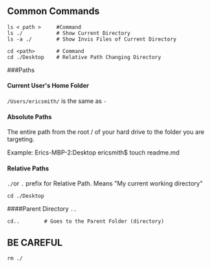## Common Commands

```shell
ls < path >		#Command
ls ./			# Show Current Directory
ls -a ./		# Show Invis Files of Current Directory
```

```shell
cd <path>		# Command
cd ./Desktop	# Relative Path Changing Directory
```

###Paths

#### Current User's Home Folder
```/Users/ericsmith/``` is the same as ```-```

#### Absolute Paths
The entire path from the root / of your hard drive to the folder you are targeting.

Example: Erics-MBP-2:Desktop ericsmith$ touch readme.md


#### Relative Paths
```./```or ```.``` prefix for Relative Path. Means "My current working directory"

```shell
cd ./Desktop
```

####Parent Directory
```..```

```shell
cd..		# Goes to the Parent Folder (directory)
```

## BE CAREFUL
```shell
rm ./ 
```

